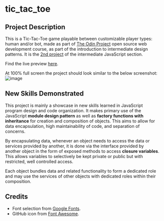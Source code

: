 # tic_tac_toe

## Project Description   

This is a Tic-Tac-Toe game playable between customizable player types: human and/or bot, made as part of [The Odin Project](https://www.theodinproject.com) open source web development course, as part of the introduction to intermediate design patterns. It is the [2nd project](https://www.theodinproject.com/lessons/node-path-javascript-tic-tac-toe) of the intermediate JavaScript section. 

Find the live preview [here](https://kaglet.github.io/tic-tac-toe/).

At 100% full screen the project should look similar to the below screenshot: 
![image](https://github.com/kaglet/tic_tac_toe/assets/96872447/de735437-f957-4041-a173-4dbdc85c8bfc)

## New Skills Demonstrated

This project is mainly a showcase in new skills learned in JavaScript program design and code organization. It makes primary use of the JavaScript **module design pattern** as well as **factory functions with inheritance** for creation and composition of objects. This aims to allow for data encapsulation, high maintainability of code, and separation of concerns. 

By encapsulating data, whenever an object needs to access the data or services provided by another, it is done via the interface provided by another object in the form of exposed methods to access **closure variables**. This allows variables to selectively be kept private or public but with restricted, well controlled access. 

Each object bundles data and related functionality to form a dedicated role and may use the services of other objects with dedicated roles within their composition. 

## Credits

* Font selection from [Google Fonts](https://fonts.google.com/?preview.text=ROCK%20PAPER%20SCISSORS&preview.text_type=custom).
* GitHub icon from [Font Awesome](https://fontawesome.com/).
